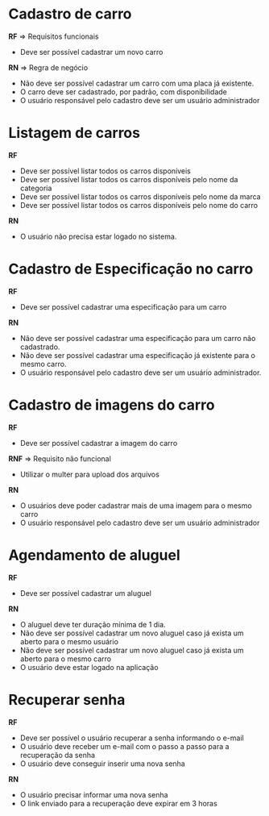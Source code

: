 # Cadastro de carro

**RF** => Requisitos funcionais
- Deve ser possível cadastrar um novo carro

**RN** => Regra de negócio
- Não deve ser possível cadastrar um carro com uma placa já existente.
- O carro deve ser cadastrado, por padrão, com disponibilidade
- O usuário responsável pelo cadastro deve ser um usuário administrador

# Listagem de carros
 
**RF**
- Deve ser possível listar todos os carros disponíveis
- Deve ser possível listar todos os carros disponíveis pelo nome da categoria
- Deve ser possível listar todos os carros disponíveis pelo nome da marca
- Deve ser possível listar todos os carros disponíveis pelo nome do carro

**RN**
- O usuário não precisa estar logado no sistema.

# Cadastro de Especificação no carro

**RF**
- Deve ser possível cadastrar uma especificação para um carro

**RN**
- Não deve ser possível cadastrar uma especificação para um carro não cadastrado.
- Não deve ser possível cadastrar uma especificação já existente para o mesmo carro.
- O usuário responsável pelo cadastro deve ser um usuário administrador.

# Cadastro de imagens do carro

**RF**
- Deve ser possível cadastrar a imagem do carro

**RNF** => Requisito não funcional
- Utilizar o multer para upload dos arquivos

**RN**
- O usuários deve poder cadastrar mais de uma imagem para o mesmo carro
- O usuário responsável pelo cadastro deve ser um usuário administrador

# Agendamento de aluguel

**RF**
- Deve ser possível cadastrar um aluguel

**RN**
- O aluguel deve ter duração mínima de 1 dia.
- Não deve ser possível cadastrar um novo aluguel caso já exista um aberto para o mesmo usuário
- Não deve ser possível cadastrar um novo aluguel caso já exista um aberto para o mesmo carro
- O usuário deve estar logado na aplicação

# Recuperar senha

**RF**
- Deve ser possível o usuário recuperar a senha informando o e-mail
- O usuário deve receber um e-mail com o passo a passo para a recuperação da senha
- O usuário deve conseguir inserir uma nova senha

**RN**
- O usuário precisar informar uma nova senha
- O link enviado para a recuperação deve expirar em 3 horas